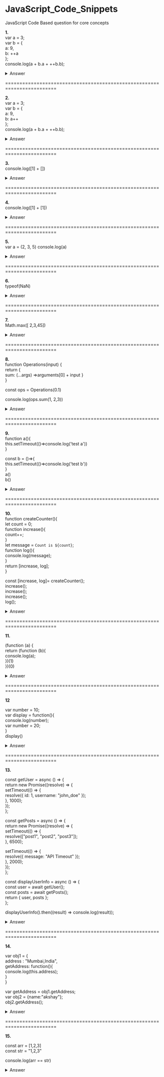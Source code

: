 # JavaScript_Code_Snippets
JavaScript Code Based question for core concepts


**1.**  
var a = 3;  
var b = {  
  a: 9,  
  b: ++a  
};  
console.log(a + b.a + ++b.b);  

<details>  
<summary>Answer</summary>
18
</details>

========================================================================

**2.**    
var a = 3;  
var b = {  
  a: 9,  
  b: a++  
};  
console.log(a + b.a + ++b.b);  

<details>  
<summary>Answer</summary>
17
</details>

========================================================================

**3.**   
console.log([1] + [])
<details>  
<summary>Answer</summary>
1
</details>

========================================================================

**4.**   
console.log([1] + [1])
<details>  
<summary>Answer</summary>
11
</details>

========================================================================

**5.**  
var a = (2, 3, 5) 
console.log(a)
<details>  
<summary>Answer</summary>
5
</details>

========================================================================

**6.**  
typeof(NaN)
<details>  
<summary>Answer</summary>
"number"
</details>

========================================================================

**7.**   
Math.max([ 2,3,45])
<details>  
<summary>Answer</summary>
NaN
</details>

========================================================================

**8.**   
function Operations(input) {     
return {  
sum: (...args) =>arguments[0] + input }  
}  
  
const ops = Operations(0.1)   
  
console.log(ops.sum(1, 2,3))  
<details>    
<summary>Answer</summary>
0.2  
</details>

========================================================================

**9.**   
function a(){  
    this.setTimeout(()=>console.log('test a'))  
}  
  
const b = ()=>{  
    this.setTimeout(()=>console.log('test b'))  
}  
a()  
b()  
<details>  
<summary>Answer</summary>
test a  
test b
</details>

========================================================================

**10.**   
function createCounter(){    
   let count = 0;  
   function increase(){  
   count++;    
}  
let message = `Count is ${count}`;  
function log(){  
console.log(message);  
}  
return [increase, log];  
}    
    
const [increase, log]= createCounter();  
increase();  
increase();  
increase();  
log();  
<details>  
<summary>Answer</summary>
Count is 0       
=>  Increase() is called three times successively, incrementing the count variable each time.  
After the three calls to increase(), count becomes 3.  
However, the log() function within createCounter captures the message variable at the time of its creation, which happens before any calls to increase(). Therefore, the message   variable inside log() still holds the initial value of Count is 0.  
</details>

========================================================================

**11.**   

(function (a) {  
return (function (b){  
console.log(a);  
})(1)  
})(0)   
  
<details>    
<summary>Answer</summary>
0  
</details>

========================================================================

**12**   

var number = 10;  
var display = function(){  
    console.log(number);  
    var number = 20;  
}  
display()   
    
<details>      
<summary>Answer</summary>   
undefined   
</details>  

========================================================================

**13.**    
  
const getUser = async () => {  
  return new Promise((resolve) => {  
    setTimeout(() => {  
      resolve({ id: 1, username: "john_doe" });  
    }, 1000);  
  });  
};  
  
const getPosts = async () => {  
  return new Promise((resolve) => {  
    setTimeout(() => {  
      resolve(["post1", "post2", "post3"]);  
    }, 6500);  
  
  setTimeout(() => {  
      resolve({ message: "API Timeout" });  
    }, 2000);  
  });  
};  
  
const displayUserInfo = async () => {   
  const user = await getUser();  
  const posts = await getPosts();  
  return { user, posts };  
};  
  
displayUserInfo().then((result) => console.log(result));  
  
<details>      
<summary>Answer</summary>   
{    
    "user": {  
        "id": 1,  
        "username": "john_doe"  
    },  
    "posts": {  
        "message": "API Timeout"  
    }  
}  
</details>  


========================================================================

**14.** 

var obj1 = {  
    address : "Mumbai,India",  
    getAddress: function(){  
    console.log(this.address);   
  }  
}  
     
var getAddress = obj1.getAddress;  
var obj2 = {name:"akshay"};  
obj2.getAddress();  

<details>      
<summary>Answer</summary>   
obj2.getAddress is not a function    
</details>  



========================================================================

**15.** 

const arr = [1,2,3]  
const str = "1,2,3"  
  
console.log(arr == str)

<details>      
<summary>Answer</summary>   
true  
</details>  
